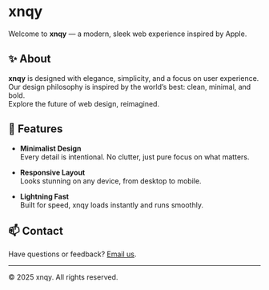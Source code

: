 # xnqy

Welcome to **xnqy** — a modern, sleek web experience inspired by Apple.

## ✨ About

**xnqy** is designed with elegance, simplicity, and a focus on user experience. Our design philosophy is inspired by the world’s best: clean, minimal, and bold.  
Explore the future of web design, reimagined.

## 🚀 Features

- **Minimalist Design**  
  Every detail is intentional. No clutter, just pure focus on what matters.

- **Responsive Layout**  
  Looks stunning on any device, from desktop to mobile.

- **Lightning Fast**  
  Built for speed, xnqy loads instantly and runs smoothly.

## 📫 Contact

Have questions or feedback? [Email us](mailto:your@email.com).

---

© 2025 xnqy. All rights reserved.